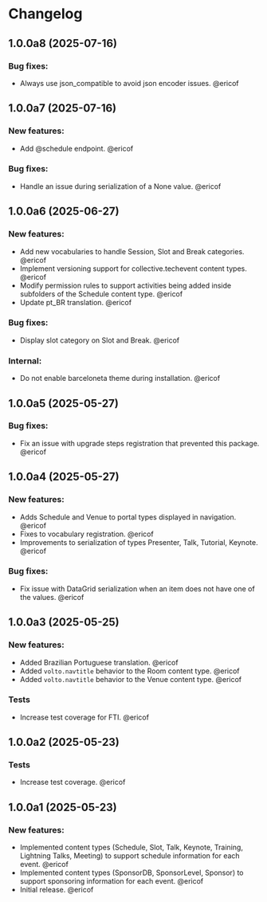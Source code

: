 # Changelog

<!--
   You should *NOT* be adding new change log entries to this file.
   You should create a file in the news directory instead.
   For helpful instructions, please see:
   https://github.com/plone/plone.releaser/blob/master/ADD-A-NEWS-ITEM.rst
-->

<!-- towncrier release notes start -->

## 1.0.0a8 (2025-07-16)


### Bug fixes:

- Always use json_compatible to avoid json encoder issues. @ericof 

## 1.0.0a7 (2025-07-16)


### New features:

- Add @schedule endpoint. @ericof 


### Bug fixes:

- Handle an issue during serialization of a None value. @ericof 

## 1.0.0a6 (2025-06-27)


### New features:

- Add new vocabularies to handle Session, Slot and Break categories. @ericof 
- Implement versioning support for collective.techevent content types. @ericof 
- Modify permission rules to support activities being added inside subfolders of the Schedule content type. @ericof 
- Update pt_BR translation. @ericof 


### Bug fixes:

- Display slot category on Slot and Break. @ericof 


### Internal:

- Do not enable barceloneta theme during installation. @ericof 

## 1.0.0a5 (2025-05-27)


### Bug fixes:

- Fix an issue with upgrade steps registration that prevented this package. @ericof 

## 1.0.0a4 (2025-05-27)


### New features:

- Adds Schedule and Venue to portal types displayed in navigation. @ericof 
- Fixes to vocabulary registration. @ericof 
- Improvements to serialization of types Presenter, Talk, Tutorial, Keynote. @ericof 


### Bug fixes:

- Fix issue with DataGrid serialization when an item does not have one of the values. @ericof 

## 1.0.0a3 (2025-05-25)


### New features:

- Added Brazilian Portuguese translation. @ericof 
- Added `volto.navtitle` behavior to the Room content type. @ericof 
- Added `volto.navtitle` behavior to the Venue content type. @ericof 


### Tests

- Increase test coverage for FTI. @ericof 

## 1.0.0a2 (2025-05-23)


### Tests

- Increase test coverage. @ericof 

## 1.0.0a1 (2025-05-23)


### New features:

- Implemented content types (Schedule, Slot, Talk, Keynote, Training, Lightning Talks, Meeting) to support schedule information for each event. @ericof 
- Implemented content types (SponsorDB, SponsorLevel, Sponsor) to support sponsoring information for each event. @ericof 
- Initial release. @ericof
